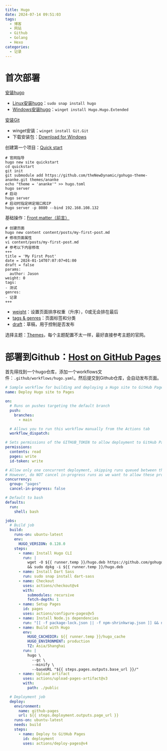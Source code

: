 ```yaml
---
title: Hugo
date: 2024-07-14 09:51:03
tags:
  - 博客
  - 网站
  - Github
  - Golang
  - Hexo
categories:
  - 记录
---
```



# 首次部署
[安装hugo](https://gohugo.io/installation/)
- [Linux安装hugo](https://gohugo.io/installation/linux/)：`sudo snap install hugo`
- [Windows安装hugo](https://gohugo.io/installation/windows/)：`winget install Hugo.Hugo.Extended`

[安装Git](https://git-scm.com/book/en/v2/Getting-Started-Installing-Git)
- winget安装：`winget install Git.Git`
- 下载安装包：[Download for Windows](https://git-scm.com/download/win)

创建第一个项目：[Quick start](https://gohugo.io/getting-started/quick-start/)
```shell
# 官网指导
hugo new site quickstart
cd quickstart
git init
git submodule add https://github.com/theNewDynamic/gohugo-theme-ananke.git themes/ananke
echo "theme = 'ananke'" >> hugo.toml
hugo server
# 启动
hugo server
# 启动时指定绑定端口和IP
hugo server -p 8080 --bind 192.168.108.132
```
基础操作：[Front matter（前言）](https://gohugo.io/content-management/front-matter/)
```shell
# 创建页面
hugo new content content/posts/my-first-post.md
# 修改页面属性
vi content/posts/my-first-post.md
# 参考以下内容修改
+++
title = 'My First Post'
date = 2024-01-14T07:07:07+01:00
draft = false
params:
  author: Jason
weight: 0
tags:
- 测试
genres:
- 记录
+++
```
- [weight](https://gohugo.io/content-management/front-matter/#weight)：设置页面排序权重（升序），0或无会排在最后
- [tags & genres](https://gohugo.io/content-management/front-matter/#taxonomies)：页面标签和分类
- [draft](https://gohugo.io/content-management/front-matter/#draft)：草稿，用于控制是否发布

选择主题：[Themes](https://themes.gohugo.io/)，每个主题配置不太一样，最好直接参考主题的官网。
# 部署到Github：[Host on GitHub Pages](https://gohugo.io/hosting-and-deployment/hosting-on-github/)
首先得找到一个hugo仓库，添加一个workflows文件：`.github/workflows/hugo.yaml`。然后提交到Github仓库，会自动发布页面。
```yaml
# Sample workflow for building and deploying a Hugo site to GitHub Pages
name: Deploy Hugo site to Pages

on:
  # Runs on pushes targeting the default branch
  push:
    branches:
      - main

  # Allows you to run this workflow manually from the Actions tab
  workflow_dispatch:

# Sets permissions of the GITHUB_TOKEN to allow deployment to GitHub Pages
permissions:
  contents: read
  pages: write
  id-token: write

# Allow only one concurrent deployment, skipping runs queued between the run in-progress and latest queued.
# However, do NOT cancel in-progress runs as we want to allow these production deployments to complete.
concurrency:
  group: "pages"
  cancel-in-progress: false

# Default to bash
defaults:
  run:
    shell: bash

jobs:
  # Build job
  build:
    runs-on: ubuntu-latest
    env:
      HUGO_VERSION: 0.128.0
    steps:
      - name: Install Hugo CLI
        run: |
          wget -O ${{ runner.temp }}/hugo.deb https://github.com/gohugoio/hugo/releases/download/v${HUGO_VERSION}/hugo_extended_${HUGO_VERSION}_linux-amd64.deb \
          && sudo dpkg -i ${{ runner.temp }}/hugo.deb          
      - name: Install Dart Sass
        run: sudo snap install dart-sass
      - name: Checkout
        uses: actions/checkout@v4
        with:
          submodules: recursive
          fetch-depth: 1
      - name: Setup Pages
        id: pages
        uses: actions/configure-pages@v5
      - name: Install Node.js dependencies
        run: "[[ -f package-lock.json || -f npm-shrinkwrap.json ]] && npm ci || true"
      - name: Build with Hugo
        env:
          HUGO_CACHEDIR: ${{ runner.temp }}/hugo_cache
          HUGO_ENVIRONMENT: production
          TZ: Asia/Shanghai
        run: |
          hugo \
            --gc \
            --minify \
            --baseURL "${{ steps.pages.outputs.base_url }}/"          
      - name: Upload artifact
        uses: actions/upload-pages-artifact@v3
        with:
          path: ./public

  # Deployment job
  deploy:
    environment:
      name: github-pages
      url: ${{ steps.deployment.outputs.page_url }}
    runs-on: ubuntu-latest
    needs: build
    steps:
      - name: Deploy to GitHub Pages
        id: deployment
        uses: actions/deploy-pages@v4
```

